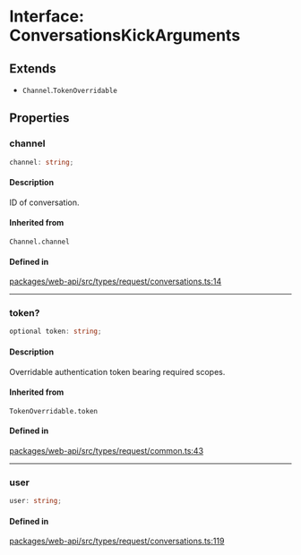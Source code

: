 # Interface: ConversationsKickArguments

## Extends

- `Channel`.`TokenOverridable`

## Properties

### channel

```ts
channel: string;
```

#### Description

ID of conversation.

#### Inherited from

`Channel.channel`

#### Defined in

[packages/web-api/src/types/request/conversations.ts:14](https://github.com/slackapi/node-slack-sdk/blob/c15385ef93ccdde9702f52f7d1f445999203d794/packages/web-api/src/types/request/conversations.ts#L14)

***

### token?

```ts
optional token: string;
```

#### Description

Overridable authentication token bearing required scopes.

#### Inherited from

`TokenOverridable.token`

#### Defined in

[packages/web-api/src/types/request/common.ts:43](https://github.com/slackapi/node-slack-sdk/blob/c15385ef93ccdde9702f52f7d1f445999203d794/packages/web-api/src/types/request/common.ts#L43)

***

### user

```ts
user: string;
```

#### Defined in

[packages/web-api/src/types/request/conversations.ts:119](https://github.com/slackapi/node-slack-sdk/blob/c15385ef93ccdde9702f52f7d1f445999203d794/packages/web-api/src/types/request/conversations.ts#L119)
